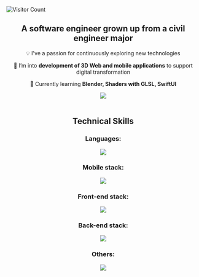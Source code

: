 ![Visitor Count](https://visitor-badge.laobi.icu/badge?page_id=MiguelG97.MiguelG97)



<h2 align="center">A software engineer grown up from a civil engineer major</h2>
<div align="center">
 
 :bulb:  I've a passion for continuously exploring new technologies
 
 💬 I’m into **development of 3D Web and mobile applications** to support digital transformation 

🌱 Currently learning **Blender, Shaders with GLSL, SwiftUI**

 </div>
<div align="center"> 
  <a href="https://www.linkedin.com/in/miguelgutierrezt" target="_blank">
    <img src="https://img.shields.io/badge/LinkedIn-0077B5?style=for-the-badge&logo=linkedin&logoColor=white" target="_blank" />
  </a>
</div>

<br/>

<h2 align="center">Technical Skills</h2>
<div align="center">
  <h3>Languages: </h3>
    <img src="https://skillicons.dev/icons?i=typescript,javascript,dart,swift,cs,python" />
 <h3>Mobile stack: </h3>
   <img src="https://skillicons.dev/icons?i=flutter,swift" />
  <h3>Front-end stack: </h3>
    <img src="https://skillicons.dev/icons?i=react,nextjs,redux,mui,tailwind,threejs,blender,vitest" />
  <h3>Back-end stack: </h3>
  <img src="https://skillicons.dev/icons?i=nodejs,nestjs,firebase,mongodb,postgresql,aws,azure,prisma" />
   <h3>Others: </h3>
  <img src="https://skillicons.dev/icons?i=jest,graphql,docker" />
</div>
